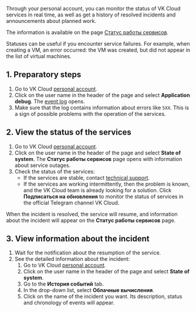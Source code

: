 Through your personal account, you can monitor the status of VK Cloud services in real time, as well as get a history of resolved incidents and announcements about planned work.

The information is available on the page [Статус работы сервисов](https://status.mcs.mail.ru/).

Statuses can be useful if you encounter service failures. For example, when creating a VM, an error occurred: the VM was created, but did not appear in the list of virtual machines.

## 1. Preparatory steps

1. Go to VK Cloud [personal account](https://mcs.mail.ru/app/en).
1. Click on the user name in the header of the page and select **Application debug**. The [event log](/en/base/account/instructions/debugging) opens.
1. Make sure that the log contains information about errors like `5XX`. This is a sign of possible problems with the operation of the services.

## 2. View the status of the services

1. Go to VK Cloud [personal account](https://mcs.mail.ru/app/en).
1. Click on the user name in the header of the page and select **State of system**. The **Статус работы сервисов** page opens with information about service outages.
1. Check the status of the services:
   - If the services are stable, contact [technical support](/en/contacts/).
   - If the services are working intermittently, then the problem is known, and the VK Cloud team is already looking for a solution. Click **Подписаться на обновления** to monitor the status of services in the official Telegram channel VK Cloud.

When the incident is resolved, the service will resume, and information about the incident will appear on the **Статус работы сервисов** page.

## 3. View information about the incident

1. Wait for the notification about the resumption of the service.
1. See the detailed information about the incident:
   1. Go to VK Cloud [personal account](https://mcs.mail.ru/app/en).
   1. Click on the user name in the header of the page and select **State of system**.
   1. Go to the **История событий** tab.
   1. In the drop-down list, select **Облачные вычисления**.
   1. Click on the name of the incident you want. Its description, status and chronology of events will appear.

